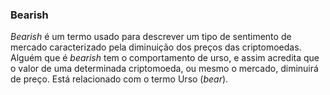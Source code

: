 ### Bearish

_Bearish_ é um termo usado para descrever um tipo de sentimento de mercado caracterizado pela diminuição dos preços das criptomoedas. Alguém que é _bearish_ tem o comportamento de  urso, e assim acredita que o valor de uma determinada criptomoeda, ou mesmo o mercado, diminuirá de preço. Está relacionado com o termo Urso (_bear_).
